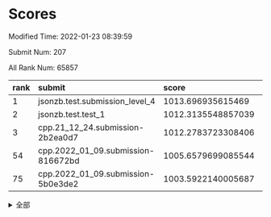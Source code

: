 # Scores

Modified Time: 2022-01-23 08:39:59

Submit Num: 207

All Rank Num: 65857

| rank |               submit               |       score        |       sigma        | pk_num |
| :--- | :--------------------------------- | :----------------- | :----------------- | :----- |
| 1    | jsonzb.test.submission_level_4     | 1013.696935615469  | 0.8091585029856733 | 1273   |
| 2    | jsonzb.test.test_1                 | 1012.3135548857039 | 0.7995132532541099 | 1273   |
| 3    | cpp.21_12_24.submission-2b2ea0d7   | 1012.2783723308406 | 0.8054986006618914 | 1272   |
| 54   | cpp.2022_01_09.submission-816672bd | 1005.6579699085544 | 0.7424736356670203 | 1274   |
| 75   | cpp.2022_01_09.submission-5b0e3de2 | 1003.5922140005687 | 0.7044368874407089 | 1272   |


<details>
<summary>全部</summary>

| rank |                 submit                 |       score        |       sigma        | pk_num |
| :--- | :------------------------------------- | :----------------- | :----------------- | :----- |
| 1    | jsonzb.test.submission_level_4         | 1013.696935615469  | 0.8091585029856733 | 1273   |
| 2    | jsonzb.test.test_1                     | 1012.3135548857039 | 0.7995132532541099 | 1273   |
| 3    | cpp.21_12_24.submission-2b2ea0d7       | 1012.2783723308406 | 0.8054986006618914 | 1272   |
| 4    | gobigger.level_3.submission_level_3_15 | 1011.5570458004453 | 0.7857158727499092 | 1271   |
| 5    | gobigger.level_3.submission_level_3_35 | 1011.4653833450002 | 0.766060747756632  | 1278   |
| 6    | gobigger.level_3.submission_level_3_4  | 1011.3165220372327 | 0.7722294730118465 | 1272   |
| 7    | gobigger.level_3.submission_level_3_26 | 1011.1754370369832 | 0.7531127844264665 | 1274   |
| 8    | gobigger.level_3.submission_level_3_37 | 1011.1267577612458 | 0.7704701447947504 | 1273   |
| 9    | gobigger.level_3.submission_level_3_32 | 1011.0780276278462 | 0.7837555022559681 | 1270   |
| 10   | gobigger.level_3.submission_level_3_49 | 1011.0267823585934 | 0.7793113733196899 | 1272   |
| 11   | gobigger.level_3.submission_level_3_43 | 1010.8244550995673 | 0.7596126403500998 | 1278   |
| 12   | gobigger.level_3.submission_level_3_40 | 1010.673302817621  | 0.7833461753087502 | 1268   |
| 13   | gobigger.level_3.submission_level_3_48 | 1010.6340875451449 | 0.7589662698859676 | 1271   |
| 14   | gobigger.level_3.submission_level_3_34 | 1010.600593329809  | 0.794550966761472  | 1270   |
| 15   | gobigger.level_3.submission_level_3_23 | 1010.5927379881747 | 0.7584057697488958 | 1274   |
| 16   | gobigger.level_3.submission_level_3_10 | 1010.5797389278267 | 0.7610627314447087 | 1277   |
| 17   | gobigger.level_3.submission_level_3_8  | 1010.5166943966279 | 0.7586626187882267 | 1271   |
| 18   | gobigger.level_3.submission_level_3_5  | 1010.468935342438  | 0.7778313244112263 | 1274   |
| 19   | gobigger.level_3.submission_level_3_21 | 1010.4368903824692 | 0.775748164172909  | 1274   |
| 20   | gobigger.level_3.submission_level_3_29 | 1010.3905088274755 | 0.7554445170330734 | 1272   |
| 21   | gobigger.level_3.submission_level_3_38 | 1010.2935570896279 | 0.7448989418586925 | 1273   |
| 22   | gobigger.level_3.submission_level_3_14 | 1010.2776783340104 | 0.7574669639127938 | 1277   |
| 23   | gobigger.level_3.submission_level_3_36 | 1010.2335261711457 | 0.7817492701158937 | 1272   |
| 24   | gobigger.level_3.submission_level_3_2  | 1010.2102139265393 | 0.7581780316034099 | 1276   |
| 25   | gobigger.level_3.submission_level_3_22 | 1010.1998727500259 | 0.7669331860552752 | 1275   |
| 26   | gobigger.level_3.submission_level_3_18 | 1010.1529664018007 | 0.7823758391673938 | 1272   |
| 27   | gobigger.level_3.submission_level_3_9  | 1010.1374155466373 | 0.7561041705254357 | 1276   |
| 28   | gobigger.level_3.submission_level_3_46 | 1010.1365704633006 | 0.7561399317973836 | 1274   |
| 29   | gobigger.level_3.submission_level_3_31 | 1010.064369008995  | 0.7371104786516394 | 1269   |
| 30   | gobigger.level_3.submission_level_3_25 | 1010.0101215979223 | 0.7652363916287377 | 1267   |
| 31   | gobigger.level_3.submission_level_3_28 | 1009.84533272499   | 0.7240607241621302 | 1279   |
| 32   | gobigger.level_3.submission_level_3_0  | 1009.7037598718282 | 0.7592447309425009 | 1269   |
| 33   | gobigger.level_3.submission_level_3_33 | 1009.6873496763316 | 0.7643307095349399 | 1266   |
| 34   | gobigger.level_3.submission_level_3_41 | 1009.669037474643  | 0.7474735020421205 | 1271   |
| 35   | gobigger.level_3.submission_level_3_45 | 1009.4993416204154 | 0.764139345654591  | 1276   |
| 36   | gobigger.level_3.submission_level_3_1  | 1009.4585717788448 | 0.7482609413326514 | 1276   |
| 37   | gobigger.level_3.submission_level_3_44 | 1009.4221144600178 | 0.7530961471248506 | 1270   |
| 38   | gobigger.level_3.submission_level_3_16 | 1009.2639717121558 | 0.7751215907929081 | 1276   |
| 39   | gobigger.level_3.submission_level_3_39 | 1009.2426302851688 | 0.7645247900111432 | 1273   |
| 40   | gobigger.level_3.submission_level_3_19 | 1009.2194605270366 | 0.7406316967681728 | 1272   |
| 41   | gobigger.level_3.submission_level_3_12 | 1009.1981983443127 | 0.7596982188497884 | 1278   |
| 42   | gobigger.level_3.submission_level_3_47 | 1009.1555906295786 | 0.7674015947759112 | 1270   |
| 43   | gobigger.level_3.submission_level_3_11 | 1009.1299353117115 | 0.7506978751142129 | 1272   |
| 44   | gobigger.level_3.submission_level_3_30 | 1009.1057202447845 | 0.7566829826272723 | 1276   |
| 45   | gobigger.level_3.submission_level_3_7  | 1008.9887553490466 | 0.7384893663703209 | 1270   |
| 46   | gobigger.level_3.submission_level_3_24 | 1008.9550392632672 | 0.7572712998270623 | 1273   |
| 47   | gobigger.level_3.submission_level_3_20 | 1008.9483853554998 | 0.7534137406013409 | 1269   |
| 48   | gobigger.level_3.submission_level_3_13 | 1008.874462805205  | 0.7455038814010296 | 1273   |
| 49   | gobigger.level_3.submission_level_3_3  | 1008.8709273303521 | 0.7383533739508554 | 1275   |
| 50   | gobigger.level_3.submission_level_3_42 | 1008.8648294902338 | 0.7566667674666998 | 1270   |
| 51   | gobigger.level_3.submission_level_3_17 | 1008.8586683886632 | 0.7558800795800049 | 1273   |
| 52   | gobigger.level_3.submission_level_3_6  | 1008.7923752299649 | 0.7503049636470814 | 1271   |
| 53   | gobigger.level_3.submission_level_3_27 | 1008.2357248822683 | 0.7531588249915149 | 1271   |
| 54   | cpp.2022_01_09.submission-816672bd     | 1005.6579699085544 | 0.7424736356670203 | 1274   |
| 55   | gobigger.level_1.submission_level_1_3  | 1005.0646553826496 | 0.7275220251208047 | 1272   |
| 56   | gobigger.level_1.submission_level_1_23 | 1004.8875797849086 | 0.7198959174940348 | 1273   |
| 57   | gobigger.level_1.submission_level_1_21 | 1004.2767564747448 | 0.7109294021657546 | 1274   |
| 58   | gobigger.level_1.submission_level_1_43 | 1004.1898482090035 | 0.713093749530594  | 1274   |
| 59   | gobigger.level_1.submission_level_1_46 | 1004.1422114337844 | 0.7182243322774278 | 1277   |
| 60   | gobigger.level_1.submission_level_1_5  | 1004.0559316698474 | 0.7225596164280054 | 1271   |
| 61   | gobigger.level_1.submission_level_1_40 | 1003.9308709674916 | 0.7161803427943568 | 1273   |
| 62   | gobigger.level_1.submission_level_1_6  | 1003.9154836587035 | 0.7148797544717197 | 1271   |
| 63   | gobigger.level_1.submission_level_1_11 | 1003.9086326525603 | 0.7255425217372429 | 1271   |
| 64   | gobigger.level_1.submission_level_1_20 | 1003.8995222682029 | 0.718925824260294  | 1271   |
| 65   | gobigger.level_1.submission_level_1_35 | 1003.8600472986778 | 0.7143610518803614 | 1270   |
| 66   | gobigger.level_1.submission_level_1_32 | 1003.8139935279938 | 0.7156207347407321 | 1274   |
| 67   | gobigger.level_1.submission_level_1_12 | 1003.7728368542431 | 0.7096348685278001 | 1273   |
| 68   | gobigger.level_1.submission_level_1_48 | 1003.7420451852445 | 0.7151664332853019 | 1278   |
| 69   | gobigger.level_1.submission_level_1_31 | 1003.7320896745077 | 0.718073394644879  | 1273   |
| 70   | gobigger.level_1.submission_level_1_19 | 1003.700490660391  | 0.7112624196429452 | 1272   |
| 71   | gobigger.level_1.submission_level_1_7  | 1003.6405272166944 | 0.7055434704517831 | 1265   |
| 72   | gobigger.level_1.submission_level_1_39 | 1003.6261582145398 | 0.7289652137619375 | 1275   |
| 73   | gobigger.level_1.submission_level_1_9  | 1003.6141646826396 | 0.7274814245262207 | 1268   |
| 74   | gobigger.level_1.submission_level_1_26 | 1003.5957651838461 | 0.7186930773689011 | 1276   |
| 75   | cpp.2022_01_09.submission-5b0e3de2     | 1003.5922140005687 | 0.7044368874407089 | 1272   |
| 76   | gobigger.level_1.submission_level_1_13 | 1003.5030499003423 | 0.717336903183617  | 1274   |
| 77   | gobigger.level_1.submission_level_1_30 | 1003.501307589547  | 0.7189642618572548 | 1273   |
| 78   | gobigger.level_1.submission_level_1_28 | 1003.4738616616492 | 0.7113897553675284 | 1275   |
| 79   | gobigger.level_1.submission_level_1_33 | 1003.4461330107074 | 0.7145405388838503 | 1272   |
| 80   | gobigger.level_1.submission_level_1_24 | 1003.4137371644456 | 0.6995387325277603 | 1275   |
| 81   | gobigger.level_1.submission_level_1_17 | 1003.3837924497725 | 0.7198115038024753 | 1271   |
| 82   | gobigger.level_1.submission_level_1_16 | 1003.2696402993782 | 0.7169947562226496 | 1275   |
| 83   | gobigger.level_1.submission_level_1_29 | 1003.174322594763  | 0.7062319243764767 | 1269   |
| 84   | gobigger.level_1.submission_level_1_45 | 1003.1500665684457 | 0.7253764326738694 | 1272   |
| 85   | gobigger.level_1.submission_level_1_1  | 1003.064033048773  | 0.7121388044528206 | 1271   |
| 86   | gobigger.level_1.submission_level_1_42 | 1003.0051709484227 | 0.7111098992898468 | 1273   |
| 87   | gobigger.level_1.submission_level_1_15 | 1002.9970668618603 | 0.7018507600005943 | 1275   |
| 88   | gobigger.level_1.submission_level_1_10 | 1002.9410443866118 | 0.7222137807896424 | 1268   |
| 89   | gobigger.level_1.submission_level_1_36 | 1002.8771231252464 | 0.7206725194482475 | 1273   |
| 90   | gobigger.level_1.submission_level_1_25 | 1002.8073676026501 | 0.7193093946026581 | 1276   |
| 91   | gobigger.level_1.submission_level_1_18 | 1002.6738478358498 | 0.7089058308741566 | 1275   |
| 92   | gobigger.level_1.submission_level_1_4  | 1002.6563915146215 | 0.7187568337551029 | 1273   |
| 93   | gobigger.level_1.submission_level_1_0  | 1002.6147970337256 | 0.7024517763905204 | 1269   |
| 94   | gobigger.level_1.submission_level_1_44 | 1002.5488997899677 | 0.7130529392717919 | 1268   |
| 95   | gobigger.level_1.submission_level_1_2  | 1002.4952151021181 | 0.7129650038387526 | 1269   |
| 96   | gobigger.level_1.submission_level_1_14 | 1002.4768061250659 | 0.720938502178802  | 1270   |
| 97   | gobigger.level_1.submission_level_1_38 | 1002.4568508072467 | 0.7126403913416447 | 1275   |
| 98   | gobigger.level_1.submission_level_1_47 | 1002.4280691481345 | 0.7165223164721591 | 1277   |
| 99   | gobigger.level_1.submission_level_1_22 | 1002.4271882844619 | 0.7048260151505701 | 1275   |
| 100  | gobigger.level_1.submission_level_1_34 | 1002.3966907337498 | 0.7180324676772393 | 1277   |
| 101  | gobigger.level_1.submission_level_1_27 | 1002.3965451770899 | 0.708747770227693  | 1276   |
| 102  | gobigger.level_1.submission_level_1_8  | 1002.2126686930065 | 0.7103107745266589 | 1273   |
| 103  | gobigger.level_1.submission_level_1_41 | 1002.2115963503624 | 0.7172953966197049 | 1275   |
| 104  | gobigger.level_1.submission_level_1_37 | 1002.0393561044484 | 0.7026018162169038 | 1275   |
| 105  | gobigger.level_1.submission_level_1_49 | 1001.9474817013357 | 0.7015697853191808 | 1271   |
| 106  | gobigger.random.submission_random_13   | 997.2828043682572  | 0.7097666376480878 | 1268   |
| 107  | gobigger.random.submission_random_47   | 996.9240940204312  | 0.7113517177633238 | 1273   |
| 108  | gobigger.random.submission_random_36   | 996.8641921646245  | 0.7219350964950687 | 1274   |
| 109  | gobigger.random.submission_random_5    | 996.6468785493694  | 0.7038540315154856 | 1279   |
| 110  | gobigger.random.submission_random_1    | 996.532442956005   | 0.7100498616413565 | 1272   |
| 111  | gobigger.random.submission_random_9    | 996.5252243872199  | 0.7202681472159904 | 1272   |
| 112  | gobigger.random.submission_random_37   | 996.4777377008396  | 0.7296493607674384 | 1275   |
| 113  | gobigger.random.submission_random_31   | 996.4204685583736  | 0.7110219594896511 | 1274   |
| 114  | gobigger.random.submission_random_28   | 996.3893727813037  | 0.7030616939463935 | 1271   |
| 115  | gobigger.random.submission_random_16   | 996.3442814122944  | 0.7343983280590161 | 1278   |
| 116  | gobigger.random.submission_random_12   | 996.3396145789899  | 0.7070165801173938 | 1268   |
| 117  | gobigger.random.submission_random_48   | 996.2466796230393  | 0.7188454953667973 | 1269   |
| 118  | gobigger.random.submission_random_45   | 996.2157197650981  | 0.7095454097213293 | 1276   |
| 119  | gobigger.random.submission_random_30   | 996.1856375971166  | 0.7041348148862272 | 1271   |
| 120  | gobigger.random.submission_random_33   | 996.1832035971524  | 0.7153626144236547 | 1269   |
| 121  | gobigger.random.submission_random_27   | 996.1241868496165  | 0.7008330364736431 | 1272   |
| 122  | gobigger.random.submission_random_14   | 996.0999679826376  | 0.7125341593334709 | 1275   |
| 123  | gobigger.random.submission_random_8    | 996.0773985822456  | 0.7093116844237936 | 1274   |
| 124  | gobigger.random.submission_random_40   | 996.0182176275893  | 0.704042206903895  | 1274   |
| 125  | gobigger.random.submission_random_35   | 996.0083848353266  | 0.7121550927870918 | 1275   |
| 126  | gobigger.random.submission_random_4    | 995.9480551993137  | 0.7175655744973934 | 1269   |
| 127  | gobigger.random.submission_random_46   | 995.9245022673431  | 0.6971641492201986 | 1267   |
| 128  | gobigger.random.submission_random_42   | 995.8988060962295  | 0.6987376532415829 | 1276   |
| 129  | gobigger.random.submission_random_44   | 995.8859278641909  | 0.7144690072350196 | 1266   |
| 130  | gobigger.random.submission_random_32   | 995.8456557329974  | 0.7144810926305891 | 1275   |
| 131  | gobigger.random.submission_random_18   | 995.8019230960774  | 0.7134547323164444 | 1275   |
| 132  | gobigger.random.submission_random_43   | 995.7614039980322  | 0.7167925663332085 | 1273   |
| 133  | gobigger.random.submission_random_26   | 995.744144500003   | 0.6975697370781908 | 1274   |
| 134  | gobigger.random.submission_random_20   | 995.7303624501061  | 0.706632113158381  | 1266   |
| 135  | gobigger.random.submission_random_23   | 995.718771501855   | 0.7102144133451282 | 1279   |
| 136  | gobigger.random.submission_random_3    | 995.6975634368184  | 0.7080252620478229 | 1275   |
| 137  | gobigger.random.submission_random_2    | 995.6855335068868  | 0.7291405878101015 | 1278   |
| 138  | gobigger.random.submission_random_15   | 995.6123685471125  | 0.7024740089224486 | 1273   |
| 139  | gobigger.random.submission_random_38   | 995.5667658128665  | 0.7101105958893795 | 1273   |
| 140  | gobigger.random.submission_random_41   | 995.5635723755291  | 0.7139866649614354 | 1277   |
| 141  | gobigger.random.submission_random_19   | 995.4905266276361  | 0.7242803281561373 | 1269   |
| 142  | gobigger.random.submission_random_10   | 995.4696063615881  | 0.7187757455364032 | 1267   |
| 143  | gobigger.random.submission_random_17   | 995.4178541549832  | 0.725686678639054  | 1270   |
| 144  | gobigger.random.submission_random_24   | 995.391803863416   | 0.7136009458828386 | 1269   |
| 145  | gobigger.random.submission_random_25   | 995.2701839858232  | 0.6985034821940805 | 1269   |
| 146  | gobigger.random.submission_random_39   | 995.2668419976094  | 0.7133545245429936 | 1274   |
| 147  | gobigger.random.submission_random_22   | 995.2104344146302  | 0.710770760889318  | 1269   |
| 148  | gobigger.random.submission_random_6    | 995.1218017458     | 0.6993334506033122 | 1275   |
| 149  | gobigger.random.submission_random_34   | 995.0732464344638  | 0.7161381323352793 | 1270   |
| 150  | gobigger.random.submission_random_11   | 994.9834972059384  | 0.7251957142676645 | 1271   |
| 151  | gobigger.random.submission_random_49   | 994.9737679793128  | 0.7173230939821048 | 1272   |
| 152  | gobigger.random.submission_random_0    | 994.9660577877902  | 0.7282680048310384 | 1274   |
| 153  | gobigger.random.submission_random_7    | 994.9404662923578  | 0.7055629811771783 | 1268   |
| 154  | gobigger.random.submission_random_29   | 994.8738559342836  | 0.7070541994112389 | 1272   |
| 155  | gobigger.random.submission_random_21   | 994.6087778759932  | 0.731065151656247  | 1273   |
| 156  | gobigger.level_2.submission_level_2_17 | 993.3027769950356  | 0.7459901314909392 | 1274   |
| 157  | gobigger.level_2.submission_level_2_5  | 993.291048346989   | 0.7286958899359366 | 1272   |
| 158  | gobigger.level_2.submission_level_2_12 | 993.2815389647773  | 0.7486086307909634 | 1276   |
| 159  | gobigger.level_2.submission_level_2_49 | 993.1720484944719  | 0.7387800413071006 | 1274   |
| 160  | gobigger.level_2.submission_level_2_20 | 993.0497697459473  | 0.7363050117379563 | 1276   |
| 161  | gobigger.level_2.submission_level_2_16 | 993.04283577533    | 0.7325836085740272 | 1268   |
| 162  | gobigger.level_2.submission_level_2_10 | 992.9662765258988  | 0.7371242839144333 | 1271   |
| 163  | gobigger.level_2.submission_level_2_2  | 992.926468842462   | 0.7508653238755935 | 1273   |
| 164  | gobigger.level_2.submission_level_2_30 | 992.9130290167143  | 0.7328361560700648 | 1275   |
| 165  | gobigger.level_2.submission_level_2_38 | 992.7578302222777  | 0.7324956665724353 | 1270   |
| 166  | gobigger.level_2.submission_level_2_32 | 992.7408333913236  | 0.7433738141387225 | 1270   |
| 167  | gobigger.level_2.submission_level_2_34 | 992.6964616014192  | 0.7346264721360595 | 1271   |
| 168  | gobigger.level_2.submission_level_2_25 | 992.6831865795992  | 0.73912938974069   | 1266   |
| 169  | gobigger.level_2.submission_level_2_42 | 992.603976529524   | 0.730860744398208  | 1270   |
| 170  | gobigger.level_2.submission_level_2_26 | 992.5922604179033  | 0.7586379185358946 | 1271   |
| 171  | gobigger.level_2.submission_level_2_14 | 992.5413961415643  | 0.7431619256875188 | 1273   |
| 172  | gobigger.level_2.submission_level_2_31 | 992.5130278952482  | 0.7398851963410316 | 1272   |
| 173  | gobigger.level_2.submission_level_2_21 | 992.4777358240068  | 0.758863479685881  | 1269   |
| 174  | gobigger.level_2.submission_level_2_1  | 992.4263633965883  | 0.7417540293678231 | 1277   |
| 175  | gobigger.level_2.submission_level_2_47 | 992.3274084175539  | 0.7385978780157361 | 1271   |
| 176  | gobigger.level_2.submission_level_2_0  | 992.2486247008386  | 0.7422641580760662 | 1271   |
| 177  | gobigger.level_2.submission_level_2_11 | 992.2082665040064  | 0.765348406952144  | 1272   |
| 178  | gobigger.level_2.submission_level_2_45 | 992.206417448311   | 0.731345252082777  | 1268   |
| 179  | gobigger.level_2.submission_level_2_27 | 992.1620558110284  | 0.7408287633518229 | 1270   |
| 180  | gobigger.level_2.submission_level_2_15 | 992.051394296671   | 0.7608509019590587 | 1271   |
| 181  | gobigger.level_2.submission_level_2_39 | 991.9925112803909  | 0.7633476683245205 | 1277   |
| 182  | gobigger.level_2.submission_level_2_28 | 991.8765998179475  | 0.7472000015643283 | 1270   |
| 183  | gobigger.level_2.submission_level_2_44 | 991.7923972837813  | 0.7423165358755499 | 1273   |
| 184  | gobigger.level_2.submission_level_2_40 | 991.7667980851078  | 0.747550690000719  | 1271   |
| 185  | gobigger.level_2.submission_level_2_23 | 991.7181952020261  | 0.7567568797332075 | 1277   |
| 186  | gobigger.level_2.submission_level_2_8  | 991.6339079601199  | 0.7503223789521571 | 1276   |
| 187  | gobigger.level_2.submission_level_2_24 | 991.6026666134944  | 0.762152541020881  | 1278   |
| 188  | gobigger.level_2.submission_level_2_3  | 991.5825562013669  | 0.7470259005899956 | 1271   |
| 189  | gobigger.level_2.submission_level_2_46 | 991.5119074248519  | 0.7413550816152202 | 1272   |
| 190  | gobigger.level_2.submission_level_2_22 | 991.4631669548536  | 0.7594881923431488 | 1275   |
| 191  | gobigger.level_2.submission_level_2_37 | 991.4540598786817  | 0.7460492554096649 | 1276   |
| 192  | gobigger.level_2.submission_level_2_18 | 991.4475901339904  | 0.7388293723422922 | 1269   |
| 193  | gobigger.level_2.submission_level_2_29 | 991.4131146029266  | 0.7576554459324982 | 1270   |
| 194  | gobigger.level_2.submission_level_2_35 | 991.3886020674496  | 0.7544114782410989 | 1276   |
| 195  | gobigger.level_2.submission_level_2_48 | 991.3264743407898  | 0.754360692977987  | 1278   |
| 196  | gobigger.level_2.submission_level_2_6  | 991.3156817376381  | 0.7611802604120216 | 1274   |
| 197  | gobigger.level_2.submission_level_2_7  | 991.2530521342362  | 0.758808033718935  | 1275   |
| 198  | gobigger.level_2.submission_level_2_36 | 991.2254598951039  | 0.762729860596843  | 1274   |
| 199  | gobigger.level_2.submission_level_2_13 | 991.2165278174991  | 0.7501769128095611 | 1270   |
| 200  | gobigger.level_2.submission_level_2_9  | 991.0921385460484  | 0.734245235268054  | 1273   |
| 201  | gobigger.level_2.submission_level_2_41 | 991.0182024727862  | 0.7492740276761659 | 1271   |
| 202  | gobigger.level_2.submission_level_2_43 | 990.9416607058602  | 0.73975103274016   | 1272   |
| 203  | gobigger.level_2.submission_level_2_33 | 990.8885850033445  | 0.768439388878453  | 1272   |
| 204  | gobigger.level_2.submission_level_2_4  | 990.8831254941504  | 0.7638751765358437 | 1271   |
| 205  | gobigger.level_2.submission_level_2_19 | 990.7997833113154  | 0.7695820113563954 | 1275   |
| 206  | gobigger.none.submission_none_0        | 976.0465149708581  | 1.42871961216578   | 1271   |
| 207  | gobigger.none.submission_none_1        | 975.7601724885445  | 1.4666679865631387 | 1272   |

</details>